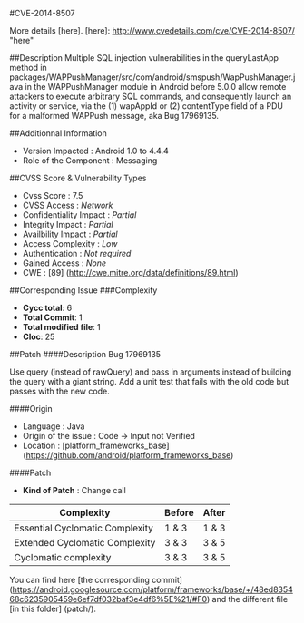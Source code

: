 #CVE-2014-8507
>

More details [here].
[here]: http://www.cvedetails.com/cve/CVE-2014-8507/ "here"

##Description
Multiple SQL injection vulnerabilities in the queryLastApp method in packages/WAPPushManager/src/com/android/smspush/WapPushManager.java in the WAPPushManager module in Android before 5.0.0 allow remote attackers to execute arbitrary SQL commands, and consequently launch an activity or service, via the (1) wapAppId or (2) contentType field of a PDU for a malformed WAPPush message, aka Bug 17969135.	

##Additionnal Information
* Version Impacted : Android 1.0 to 4.4.4
* Role of the Component : Messaging

##CVSS Score & Vulnerability Types
* Cvss Score : 7.5
* CVSS Access : *Network*
* Confidentiality Impact : *Partial*
* Integrity Impact : *Partial*
* Availbility Impact : *Partial*
* Access Complexity : *Low*
* Authentication : *Not required*
* Gained Access : *None*
* CWE : [89] (http://cwe.mitre.org/data/definitions/89.html) 

##Corresponding Issue
###Complexity
* **Cycc total**: 6 
* **Total Commit**: 1
* **Total modified file**: 1
* **Cloc**: 25


##Patch 
####Description
Bug 17969135

Use query (instead of rawQuery) and pass in arguments instead of building
the query with a giant string. Add a unit test that fails with the old
code but passes with the new code.


####Origin
* Language : Java
* Origin of the issue :  Code -> Input not Verified
* Location : [platform_frameworks_base] (https://github.com/android/platform_frameworks_base)

####Patch
* **Kind of Patch** : Change call

|  Complexity | Before | After |
|---------------------------------|--------|-------|
| Essential Cyclomatic Complexity |    1 & 3 |     1 & 3  |
| Extended Cyclomatic Complexity  |      3 & 3 |    3 & 5   |
| Cyclomatic complexity           |      3 & 3  |   3 & 5    |

You can find here [the corresponding commit] (https://android.googlesource.com/platform/frameworks/base/+/48ed835468c6235905459e6ef7df032baf3e4df6%5E%21/#F0)  and the different file [in this folder] (patch/).